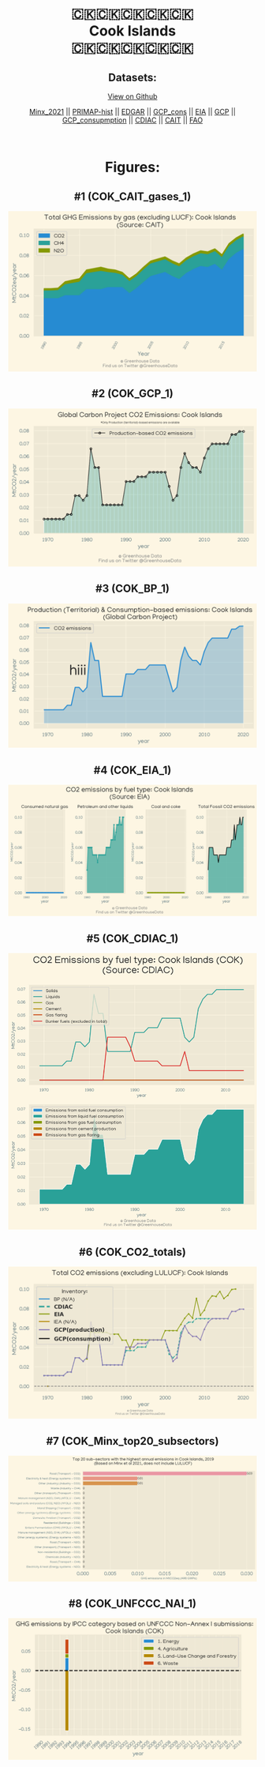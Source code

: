 
<center>
<h1 align="center">
🇨🇰🇨🇰🇨🇰🇨🇰🇨🇰
<br>
Cook Islands
<br>
🇨🇰🇨🇰🇨🇰🇨🇰🇨🇰
</h1>
<h2>Datasets:</h2>
<p><a href="https://github.com/dquintani/Greenhouse-Data/tree/master/country_data/COK_Cook Islands/data">View on Github</a>
<br></p><p><a href="data/COK_Minx_2021.csv">Minx_2021</a> || <a href="data/COK_PRIMAP-hist.csv">PRIMAP-hist</a> || <a href="data/COK_EDGAR.csv">EDGAR</a> || <a href="data/COK_GCP_cons.csv">GCP_cons</a> || <a href="data/COK_EIA.csv">EIA</a> || <a href="data/COK_GCP.csv">GCP</a> || <a href="data/COK_GCP_consupmption.csv">GCP_consupmption</a> || <a href="data/COK_CDIAC.csv">CDIAC</a> || <a href="data/COK_CAIT.csv">CAIT</a> || <a href="data/COK_FAO.csv">FAO</a></p><p><br></p>
<h1>Figures:</h1><h2>#1 (COK_CAIT_gases_1)</h2>
<p><img alt="" src="figures/COK_CAIT_gases_1.png" /></p><h2>#2 (COK_GCP_1)</h2>
<p><img alt="" src="figures/COK_GCP_1.png" /></p><h2>#3 (COK_BP_1)</h2>
<p><img alt="" src="figures/COK_BP_1.png" /></p><h2>#4 (COK_EIA_1)</h2>
<p><img alt="" src="figures/COK_EIA_1.png" /></p><h2>#5 (COK_CDIAC_1)</h2>
<p><img alt="" src="figures/COK_CDIAC_1.png" /></p><h2>#6 (COK_CO2_totals)</h2>
<p><img alt="" src="figures/COK_CO2_totals.png" /></p><h2>#7 (COK_Minx_top20_subsectors)</h2>
<p><img alt="" src="figures/COK_Minx_top20_subsectors.png" /></p><h2>#8 (COK_UNFCCC_NAI_1)</h2>
<p><img alt="" src="figures/COK_UNFCCC_NAI_1.png" /></p>